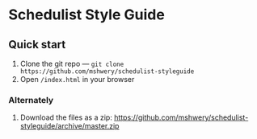 # Schedulist Style Guide

## Quick start

1. Clone the git repo — `git clone
   https://github.com/mshwery/schedulist-styleguide`
2. Open `/index.html` in your browser

### Alternately
1. Download the files as a zip: https://github.com/mshwery/schedulist-styleguide/archive/master.zip
